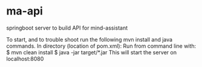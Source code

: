 # ma-api
springboot server to build API for mind-assistant

To start, and to trouble shoot run the following mvn install and java commands.
In directory (location of pom.xml):
    Run from command line with: 
        $ mvn clean install 
        $ java -jar target/*.jar
        This will start the server on localhost:8080
